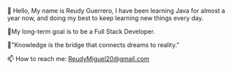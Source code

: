 👋 Hello, My name is Reudy Guerrero, I have been learning Java for almost a year now, and doing my best to keep learning new things every day.

🏁My long-term goal is to be a Full Stack Developer.

🔭"Knowledge is the bridge that connects dreams to reality."

📫 How to reach me: ReudyMiguel20@gmail.com

